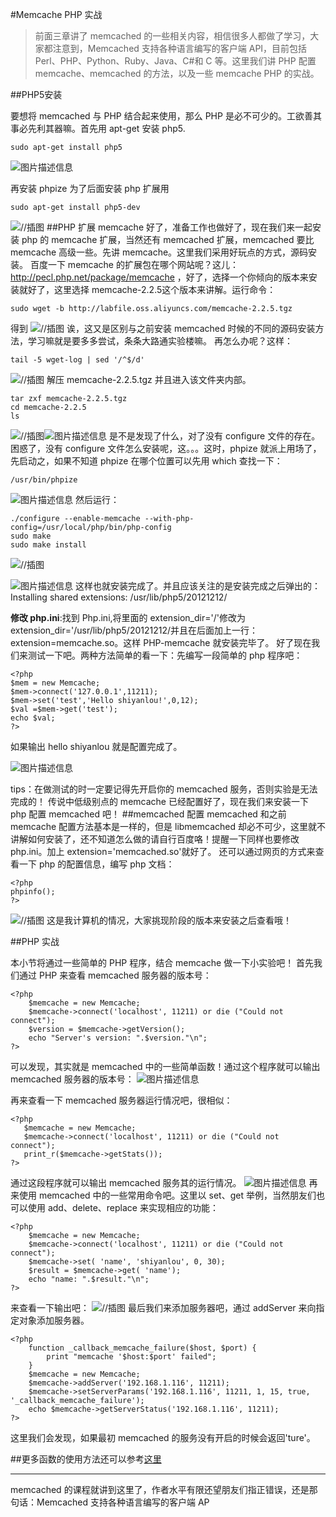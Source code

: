 #Memcache PHP 实战

>前面三章讲了 memcached 的一些相关内容，相信很多人都做了学习，大家都注意到，Memcached 支持各种语言编写的客户端 API，目前包括 Perl、PHP、Python、Ruby、Java、C#和 C 等。这里我们讲 PHP 配置 memcache、memcached 的方法，以及一些 memcache PHP 的实战。

##PHP5安装

要想将 memcached 与 PHP 结合起来使用，那么 PHP 是必不可少的。工欲善其事必先利其器嘛。首先用 apt-get 安装 php5.
```
sudo apt-get install php5
```
![图片描述信息](https://dn-anything-about-doc.qbox.me/userid20406labid530time1423282294992)

再安装 phpize 为了后面安装 php 扩展用
```
sudo apt-get install php5-dev
```
![//插图](https://dn-anything-about-doc.qbox.me/userid20406labid530time1423282048280)
##PHP 扩展 memcache
好了，准备工作也做好了，现在我们来一起安装 php 的 memcache 扩展，当然还有 memcached 扩展，memcached 要比 memcache 高级一些。先讲 memcache。这里我们采用好玩点的方式，源码安装。
百度一下 memcache 的扩展包在哪个网站呢？这儿：http://pecl.php.net/package/memcache ，好了，选择一个你倾向的版本来安装就好了，这里选择 memcache-2.2.5这个版本来讲解。运行命令：
```
sudo wget -b http://labfile.oss.aliyuncs.com/memcache-2.2.5.tgz
```
得到
![//插图](https://dn-anything-about-doc.qbox.me/userid20406labid530time1423282322927)
诶，这又是区别与之前安装 memcached 时候的不同的源码安装方法，学习嘛就是要多多尝试，条条大路通实验楼嘛。
再怎么办呢？这样：
```
tail -5 wget-log | sed '/^$/d' 
```
![//插图](https://dn-anything-about-doc.qbox.me/userid20406labid530time1423282338256)
解压 memcache-2.2.5.tgz 并且进入该文件夹内部。
```
tar zxf memcache-2.2.5.tgz
cd memcache-2.2.5
ls
```
![//插图](https://dn-anything-about-doc.qbox.me/userid20406labid530time1423282350601)![图片描述信息](https://dn-anything-about-doc.qbox.me/userid20406labid530time1423282362705)
是不是发现了什么，对了没有 configure 文件的存在。困惑了，没有 configure 文件怎么安装呢，这。。。这时，phpize 就派上用场了，先启动之，如果不知道 phpize 在哪个位置可以先用 which 查找一下：
```
/usr/bin/phpize 
```
![图片描述信息](https://dn-anything-about-doc.qbox.me/userid20406labid530time1423282362705)
然后运行：
```
./configure --enable-memcache --with-php-config=/usr/local/php/bin/php-config  
sudo make
sudo make install
```
![//插图](https://dn-anything-about-doc.qbox.me/userid20406labid530time1423282393247)

![图片描述信息](https://dn-anything-about-doc.qbox.me/userid20406labid530time1423282412024)
这样也就安装完成了。并且应该关注的是安装完成之后弹出的：
Installing shared extensions: /usr/lib/php5/20121212/

**修改 php.ini**:找到 Php.ini,将里面的 extension_dir='/'修改为 extension_dir='/usr/lib/php5/20121212/并且在后面加上一行：extension=memcache.so。这样 PHP-memcache 就安装完毕了。
好了现在我们来测试一下吧。两种方法简单的看一下：先编写一段简单的 php 程序吧：
```
<?php
$mem = new Memcache;
$mem->connect('127.0.0.1',11211);
$mem->set('test','Hello shiyanlou!',0,12);
$val =$mem->get('test');
echo $val;
?>
```
如果输出 hello shiyanlou 就是配置完成了。

![图片描述信息](https://dn-anything-about-doc.qbox.me/userid20406labid530time1423287310389)

tips：在做测试的时一定要记得先开启你的 memcached 服务，否则实验是无法完成的！
传说中低级别点的 memcache 已经配置好了，现在我们来安装一下 php 配置 memcached 吧！
##memcached 配置
memcached 和之前 memcache 配置方法基本是一样的，但是 libmemcached 却必不可少，这里就不讲解如何安装了，还不知道怎么做的请自行百度咯！提醒一下同样也要修改 php.ini。加上 extension='memcached.so'就好了。
还可以通过网页的方式来查看一下 php 的配置信息，编写 php 文档：
```
<?php
phpinfo();
?>
```
![//插图](https://dn-anything-about-doc.qbox.me/userid20406labid530time1423282439000)
这是我计算机的情况，大家挑现阶段的版本来安装之后查看哦！

##PHP 实战

本小节将通过一些简单的 PHP 程序，结合 memcache 做一下小实验吧！
首先我们通过 PHP 来查看 memcached 服务器的版本号：
```
<?php
    $memcache = new Memcache;
    $memcache->connect('localhost', 11211) or die ("Could not connect");
    $version = $memcache->getVersion();
    echo "Server's version: ".$version."\n";
?>
```

可以发现，其实就是 memcached 中的一些简单函数！通过这个程序就可以输出 memcached 服务器的版本号：
![图片描述信息](https://dn-anything-about-doc.qbox.me/userid20406labid530time1423289779216)

再来查看一下 memcached 服务器运行情况吧，很相似：
```
<?php
   $memcache = new Memcache;
   $memcache->connect('localhost', 11211) or die ("Could not connect");
   print_r($memcache->getStats());
?>
```

通过这段程序就可以输出 memcached 服务其的运行情况。
![图片描述信息](https://dn-anything-about-doc.qbox.me/userid20406labid530time1423289819375)
再来使用 memcached 中的一些常用命令吧。这里以 set、get 举例，当然朋友们也可以使用 add、delete、replace 来实现相应的功能：
```
<?php
    $memcache = new Memcache;
    $memcache->connect('localhost', 11211) or die ("Could not connect");
    $memcache->set( 'name', 'shiyanlou', 0, 30);
    $result = $memcache->get( 'name');
    echo "name: ".$result."\n";
?>
```
来查看一下输出吧：
![//插图](https://dn-anything-about-doc.qbox.me/userid20406labid530time1423289865650)
最后我们来添加服务器吧，通过 addServer 来向指定对象添加服务器。
```
<?php 
    function _callback_memcache_failure($host, $port) { 
        print "memcache '$host:$port' failed"; 
    } 
    $memcache = new Memcache; 
    $memcache->addServer('192.168.1.116', 11211); 
    $memcache->setServerParams('192.168.1.116', 11211, 1, 15, true, '_callback_memcache_failure'); 
    echo $memcache->getServerStatus('192.168.1.116', 11211); 
?> 
```
这里我们会发现，如果最初 memcached 的服务没有开启的时候会返回'ture'。


##更多函数的使用方法还可以参考[这里](http://php.net/manual/zh/book.memcached.php)

----------
memcached 的课程就讲到这里了，作者水平有限还望朋友们指正错误，还是那句话：Memcached 支持各种语言编写的客户端 AP

